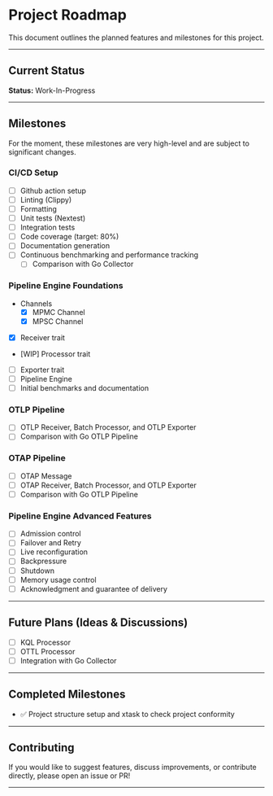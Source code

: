 # Project Roadmap

This document outlines the planned features and milestones for this project.

---

## Current Status

**Status:** Work-In-Progress

---

## Milestones

For the moment, these milestones are very high-level and are subject to
significant changes.

### CI/CD Setup

- [ ] Github action setup
- [ ] Linting (Clippy)
- [ ] Formatting
- [ ] Unit tests (Nextest)
- [ ] Integration tests
- [ ] Code coverage (target: 80%)
- [ ] Documentation generation
- [ ] Continuous benchmarking and performance tracking
  - [ ] Comparison with Go Collector
  
### Pipeline Engine Foundations

- Channels
  - [x] MPMC Channel
  - [x] MPSC Channel
- [x] Receiver trait
- [WIP] Processor trait
- [ ] Exporter trait
- [ ] Pipeline Engine
- [ ] Initial benchmarks and documentation

### OTLP Pipeline

- [ ] OTLP Receiver, Batch Processor, and OTLP Exporter
- [ ] Comparison with Go OTLP Pipeline

### OTAP Pipeline

- [ ] OTAP Message
- [ ] OTAP Receiver, Batch Processor, and OTLP Exporter
- [ ] Comparison with Go OTLP Pipeline

### Pipeline Engine Advanced Features

- [ ] Admission control
- [ ] Failover and Retry
- [ ] Live reconfiguration
- [ ] Backpressure
- [ ] Shutdown
- [ ] Memory usage control
- [ ] Acknowledgment and guarantee of delivery

---

## Future Plans (Ideas & Discussions)

- [ ] KQL Processor
- [ ] OTTL Processor
- [ ] Integration with Go Collector

---

## Completed Milestones

- ✅ Project structure setup and xtask to check project conformity

---

## Contributing

If you would like to suggest features, discuss improvements, or contribute
directly, please open an issue or PR!

---